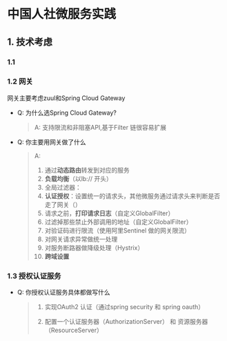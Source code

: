 # 中国人社微服务实践

## 1. 技术考虑

### 1.1 

### 1.2 网关

网关主要考虑zuul和Spring Cloud Gateway

- Q: 为什么选Spring Cloud Gateway?

  >A: 支持限流和非阻塞API,基于Filter 链很容易扩展

- Q: 你主要用网关做了什么

  >A: 
  >
  >1. 通过**动态路由**转发到对应的服务
  >2. **负载均衡**（以lb:// 开头）
  >3. 全局过滤器：
  >   1. **认证授权**：设置统一的请求头，其他微服务通过请求头来判断是否走了网关（）
  >   2. 请求之前，**打印请求日志**（自定义GlobalFilter）
  >   3. 过滤掉那些禁止外部调用的地址（自定义GlobalFilter）
  >4. 对验证码进行限流（使用阿里Sentinel 做的网关限流）
  >5. 对网关请求异常做统一处理
  >6. 对服务断路器做降级处理（Hystrix）
  >7. **跨域设置**

### 1.3 授权认证服务

- Q: 你授权认证服务具体都做写什么

  >1. 实现OAuth2 认证（通过spring security 和 spring oauth）
  >
  >2. 配置一个认证服务器（AuthorizationServer） 和 资源服务器（ResourceServer）


